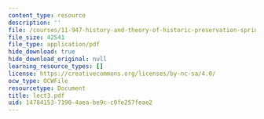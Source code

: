 ```yaml
---
content_type: resource
description: ''
file: /courses/11-947-history-and-theory-of-historic-preservation-spring-2007/1478415371904aeabe9cc0fe257feae2_lect3.pdf
file_size: 42541
file_type: application/pdf
hide_download: true
hide_download_original: null
learning_resource_types: []
license: https://creativecommons.org/licenses/by-nc-sa/4.0/
ocw_type: OCWFile
resourcetype: Document
title: lect3.pdf
uid: 14784153-7190-4aea-be9c-c0fe257feae2
---
```

